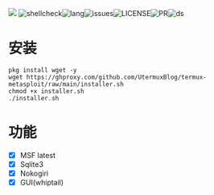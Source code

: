 ![](https://opengraph.githubassets.com/0/UtermuxBlog/termux-metasploit)
![shellcheck](https://img.shields.io/github/actions/workflow/status/UtermuxBlog/termux-metasploit/.github/workflows/shellcheck.yml?style=flat-square&branch=main)![lang](https://img.shields.io/github/languages/top/UtermuxBlog/termux-metasploit?style=flat-square)![issues](https://img.shields.io/github/issues/UtermuxBlog/termux-metasploit?style=flat-square)![LICENSE](https://img.shields.io/github/license/UtermuxBlog/termux-metasploit?style=flat-square)![PR](https://img.shields.io/github/issues-pr/UtermuxBlog/termux-metasploit?style=flat-square)![ds](https://img.shields.io/github/discussions/UtermuxBlog/termux-metasploit?style=flat-square)

# 安装  
```shell
pkg install wget -y
wget https://ghproxy.com/github.com/UtermuxBlog/termux-metasploit/raw/main/installer.sh
chmod +x installer.sh
./installer.sh
```

# 功能

- [X] MSF latest
- [X] Sqlite3
- [X] Nokogiri
- [X] GUI(whiptail)
